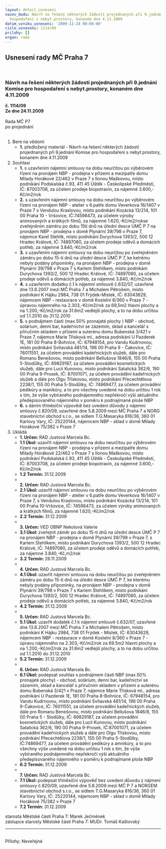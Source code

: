 ```yaml
---
layout: detail_usneseni
nazev_bodu: Návrh na řešení některých žádostí projednaných při 9.jednání Komise pro
  hospodaření s nebyt.prostory, konaném dne 4.11.2009
datum_vzniku_usneseni: '2009-11-24 00:00:00'
cislo_usneseni: 1114/09
prilohy: []
organ: rada
---
```

<div id="ucUsn_pList" class="usn">
	<span><h2>Usnesení rady MČ Praha 7 </h2>
<br></span><div class="standBody">
<span><h3>Návrh na řešení některých žádostí projednaných při 9.jednání Komise pro hospodaření s nebyt.prostory, konaném dne 4.11.2009</h3></span><div class="center">
		<strong>č. 1114/09</strong><br>
	</div>
<div class="center">
		<strong>Ze dne 24.11.2009</strong><br><br>
	</div>Rada MČ P7<br> po projednání<br><br><ol>
<li>Bere na vědomí<ul><li>
<strong>1.</strong> předložený materiál - Návrh na řešení některých žádostí projednaných při 9.jednání Komise pro hospodaření s nebyt.prostory, konaném dne 4.11.2009</li></ul>
</li>
<li>Souhlasí<ul>
<li>
<strong>1.</strong> s uzavřením nájemní smlouvy na dobu neurčitou po výběrovém řízení na pronájem NBP - prodejna v přízemí a mezipatře domu Milady Horákové 22/462 v Praze 7 s Ilonou Maškovou, místo podnikání Podskalská č.93, 411 45 Úštěk - Českolipské Předměstí, IČ: 87003708, za účelem prodeje biopotravin, za nájemné 3.600,-Kč/m2/rok</li>
<li>
<strong>2.</strong> s uzavřením nájemní smlouvy na dobu neurčitou po výběrovém řízení na pronájem NBP - atelier v 6.patře domu Veverkova 16/1407 v Praze 7 s Vendulou Kraslovou, místo podnikání  Kozácká 13/214, 101 00 Praha 10 - Vršovice, IČ:74598473, za účelem výroby animovaných a krátkých  filmů, za nájemné  1.620,-Kč/m2/rokse zveřejněním záměru po dobu 15ti dnů na úřední desce ÚMČ P 7 na pronájem NBP - prodejna v domě  Plynární 39/798 v Praze 7, nájemce Karel Stehlík, místo podnikání Durychova 1393/2, 500 12 Hradec Králové, IČ: 74897080, za účelem prodeje oděvů a domácích potřeb, za nájemné 3.840,-Kč/m2/rok</li>
<li>
<strong>3.</strong> s uzavřením nájemní smlouvy na dobu neurčitou po zveřejněném záměru po dobu 15-ti dnů na úřední desce ÚMČ P 7, ke ketrému nebyly podány připomínky,  na pronájem NBP - prodejna  v domě Plynární 39/798 v Praze 7 s Karlem Stehlíkem, místo podnikání Durychova  1393/2, 500 12 Hradec Králové, IČ: 74897080, za účelem prodeje oděvů a domácích potřeb, za nájemné 3.840,-Kč/m2/rok </li>
<li>
<strong>4.</strong> s uzavřením dodatku č.1 k nájemní smlouvě č.632/07, uzavřené dne 13.8.2007 mezi MČ Praha 7  a Michalem Pětrošem, místo podnikání K Hájku 2984, 738 01 Frýdek-Místek, IČ: 63043629, nájemcem NBP - restaurace v domě Kostelní 8/360 v Praze 7 - úpravou nájemného na 2.303,-Kč/m2/rok za 69,5m2 hlavní plochy a na 1.200,-Kč/m2/rok za 31.6m2 vedlejší plochy, a to na dobu určitou od 1.1.2010 do 31.12.2010</li>
<li>
<strong>5.</strong> s podnájmem části (max.50% pronajaté plochy ) NBP - obchod, solárium, denní bar, kadeřnictví se zázemím, sklad a kancelář s příručním skladem v přízemí a suterénu domu Bubenská 3/421 v Praze 7, nájemce Marie Třísková ml., adresa podnikání U Pazderek 1E, 181 00 Praha 8-Bohnice, IČ: 67948154, pro Vandu Kudrnovou, místo podnikání Svitavská 481/14, 196 00 Praha 9 - Čakovice, IČ: 76011551, za účelem provádění kadeřnických služeb, dále pro Romanu Benešovou, místo podnikání Bellušova 1846/8, 155 00 Praha 5-Stodůlky, IČ: 69829187, za účelem provádění kosmetických služeb, dále pro Lucii Kunovou, místo podnikání Satalická 362/6, 190 00 Praha 9-Prosek, IČ: 87001071, za účelem provádění kadeřnických služeb a dále pro Olgu Třískovou, místo podnikání Přecechtělova 2238/1, 155 00 Praha 5-Stodůlky, IČ: 74869477, za účelem provádění pedikúry a manikúry, a to pro všechny uvedené na dobu určitou 1 rok s tím, že výše vybíraného podnájemného nepřekročí výši aktuálního předepisovaného nájemného v poměru k podnajímané ploše NBP </li>
<li>
<strong>6.</strong> s dáním tříměsíční výpovědi  bez uvedení důvodu z nájemní smlouvy č.820/09, uzavřené dne 5.8.2009 mezi MČ Praha 7 a  NORG stavebnictví obchod s.r.o., se sídlem T.G.Masaryka 816/36, 360 01 Karlovy Vary, IČ: 25220144, nájemcem  NBP - sklad v domě Milady Horákové 75/382 v Praze 7</li>
</ul>
</li>
<li>Ukládá<ul>
<li>
<strong>1. Určen: </strong>RAD Justová Marcela Bc.</li>
<li>
<strong>1.1 Úkol: </strong>uzavřít nájemní smlouvu na dobu neurčitou po výběrovém řízení na pronájem NBP - prodejna v přízemí a mezipatře domu Milady Horákové 22/462 v Praze 7 s Ilonou Maškovou, místo podnikání Podskalská č.93, 411 45 Úštěk - Českolipské Předměstí, IČ: 87003708, za účelem prodeje biopotravin, za nájemné 3.600,-Kč/m2/rok</li>
<li>
<strong>1.2 Termín: </strong>31.12.2009</li>
<li>
<strong><br>2. Určen: </strong>RAD Justová Marcela Bc.</li>
<li>
<strong>2.1 Úkol: </strong>uzavřít nájemní smlouvu na dobu neurčitou po výběrovém řízení na pronájem NBP - atelier v 6.patře domu Veverkova 16/1407 v Praze 7, s Vendulou Kraslovou, místo podnikání Kozácká 13/214, 101 00 Praha 10-Vršovice, IČ: 74598473, za účelem výroby animovaných a krátkých filmů, za nájemné 1.620,-Kč/m2/rok</li>
<li>
<strong>2.2 Termín: </strong>31.12.2009</li>
<li>
<strong><br>3. Určen: </strong>VED OBNP Nekolová Valerie</li>
<li>
<strong>3.1 Úkol: </strong>zveřejnit záměr po dobu 15-ti dnů na úřední desce ÚMČ P 7 na pronájem NBP - prodejna v domě Plynární 39/798 v Praze 7, s Karlem Stehlíkem, místo podnikání Durychova 1393/2, 500 12 Hradec Králové, IČ: 74897080, za účelem prodeje oděvů a domácích potřeb, za nájemné 3.840,-Kč,m2/rok</li>
<li>
<strong>3.2 Termín: </strong>26.11.2009</li>
<li>
<strong><br>4. Určen: </strong>RAD Justová Marcela Bc.</li>
<li>
<strong>4.1 Úkol: </strong>uzavřít nájemní smlouvu na dobu neurčitou po zveřejněném záměru po dobu 15-ti dnů na úřední desce ÚMČ P 7, ke kterému nebyly podány připomínky, na pronájem NBP - prodejna v domě Plynární 39/798 v Praze 7 s Karlem Stehlíkem, místo podnikání Durychova 1393/2, 500 12 Hradec Králové, IČ: 74897080, za účelem prodeje oděvů a domácích potřeb, za nájemné 3.840,-Kč/m2/rok </li>
<li>
<strong>4.2 Termín: </strong>31.12.2009</li>
<li>
<strong><br>5. Určen: </strong>RAD Justová Marcela Bc.</li>
<li>
<strong>5.1 Úkol: </strong>uzavřít dodatek č.1 k nájemní smlouvě č.632/07, uzavřené dne 13.8.2007 mezi MČ Praha 7  a Michalem Pětrošem, místo podnikání K Hájku 2984, 738 01 Frýdek - Místek, IČ: 63043629, nájemcem NBP - restaurace v domě Kostelní 8/360 v Praze 7 - úpravu nájemného na 2.303,-Kč/m2/rok za 69.5m2 hlavní plochy a na 1.200,-Kč/m2/rok za 31.6m2 vedlejší plochy, a to na dobu určitou od 1.1.2010 do 31.12.2010</li>
<li>
<strong>5.2 Termín: </strong>31.12.2009</li>
<li>
<strong><br>6. Určen: </strong>RAD Justová Marcela Bc.</li>
<li>
<strong>6.1 Úkol: </strong>podepsat souhlas s podnájmem části NBP (max.50% pronajaté plochy) - obchod, solárium, denní bar, kadeřnictví se zázemím, sklad a kancelář s příručním skladem v přízemí a suterénu domu Bubenská 3/421 v Praze 7, nájemce Marie Třísková ml., adresa podnikání U Pazderek 1E, 181 00  Praha 8-Bohnice, IČ: 67948154, pro Vandu Kudrnovou, místo podnikání Svitavská 481/14, 196 00 Praha 9-Čakovice, IČ: 76011551, za účelem provádění kadeřnických služeb, dále pro Romanu Benešovou, místo podnikání Bellušova 1846/8, 155 00 Praha 5 - Stodůlky, IČ: 69829187, za účelem provádění kosmetických služeb, dále pro Lucii Kunovou, místo podnikání Satalická 362/6, 190 00 Praha 9-Prosek, IČ:87001071, za účelem provádění kadeřnických služeb a dále pro Olgu Třískovou, místo podnikání Přecechtělova 2238/1, 155 00 Praha 5-Stodůlky, IČ:74869477, za účelem provádění pedikúry a amnikúry, a to pro všechny výše uvedené na dobu určitou 1 rok s tím, že výše vybíraného podnájemného nepřekročí výši aktuálního předepisovaného nájemného v poměru k podnajímané ploše NBP</li>
<li>
<strong>6.2 Termín: </strong>31.12.2009</li>
<li>
<strong><br>7. Určen: </strong>RAD Justová Marcela Bc.</li>
<li>
<strong>7.1 Úkol: </strong>podepsat tříměsíční výpověď bez uvedení důvodu z nájmení smlouvy č.820/09, uzavřené dne 5.8.2009 mezi MČ P 7 a NORGEM stavebnictví obchod s.r.o., se sídlem T.G.Masaryka 816/36, 360 01 Karlovy Vary,       IČ: 25220144, nájemcem NBP - sklad v domě Milady Horákové 75/382 v Praze 7 </li>
<li>
<strong>7.2 Termín: </strong>31.12.2009</li>
</ul>
</li>
</ol>starosta Městské části Praha 7: Marek Ječmének<br>zástupce starosty Městské části Praha 7: MUDr. Tomáš Kaštovský <hr>
<br>Přílohy: Neveřejné</div>
</div>